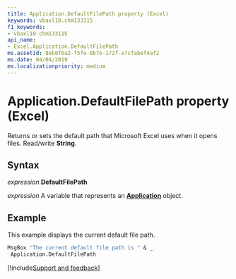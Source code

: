 ```yaml
---
title: Application.DefaultFilePath property (Excel)
keywords: vbaxl10.chm133115
f1_keywords:
- vbaxl10.chm133115
api_name:
- Excel.Application.DefaultFilePath
ms.assetid: 8eb8f6a2-f5fe-0b7e-172f-e7cfabef4af2
ms.date: 04/04/2019
ms.localizationpriority: medium
---
```



# Application.DefaultFilePath property (Excel)

Returns or sets the default path that Microsoft Excel uses when it opens files. Read/write **String**.


## Syntax

_expression_.**DefaultFilePath**

_expression_ A variable that represents an **[Application](Excel.Application(object).md)** object.


## Example

This example displays the current default file path.

```vb
MsgBox "The current default file path is " & _ 
 Application.DefaultFilePath
```




[!include[Support and feedback](~/includes/feedback-boilerplate.md)]